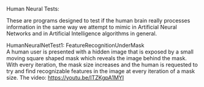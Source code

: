 Human Neural Tests:  
  
These are programs designed to test if the human brain really processes information in the same way we attempt to mimic in Artificial Neural Networks and in Artificial Intelligence algorithms in general.  
  
HumanNeuralNetTest1: FeatureRecognitionUnderMask  
A human user is presented with a hidden image that is exposed by a small moving square shaped mask which reveals the image behind the mask. With every iteration, the mask size increases and the human is requested to try and find recognizable features in the image at every iteration of a mask size.
The video: https://youtu.be/ITZKgpA1MYI

